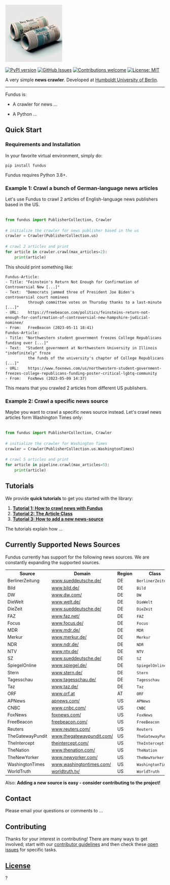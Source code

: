 <img alt="alt text" src="resources/fundus_logo.png" width="180"/>

[![PyPI version](https://badge.fury.io/py/fundus.svg)](https://badge.fury.io/py/fundus)
[![GitHub Issues](https://img.shields.io/github/issues/flairNLP/fundus.svg)](https://github.com/flairNLP/fundus/issues)
[![Contributions welcome](https://img.shields.io/badge/contributions-welcome-brightgreen.svg)](docs/how_to_contribute.md)
[![License: MIT](https://img.shields.io/badge/License-MIT-brightgreen.svg)](https://opensource.org/licenses/MIT)

A very simple **news crawler**.
Developed at [Humboldt University of Berlin](https://www.informatik.hu-berlin.de/en/forschung-en/gebiete/ml-en/).

---

Fundus is:

* A crawler for news ...

* A Python ...

## Quick Start

### Requirements and Installation

In your favorite virtual environment, simply do:

```
pip install fundus
```

Fundus requires Python 3.8+.

### Example 1: Crawl a bunch of German-language news articles

Let's use Fundus to crawl 2 articles of English-language news publishers based in the US.

```python

from fundus import PublisherCollection, Crawler

# initialize the crawler for news publisher based in the us
crawler = Crawler(PublisherCollection.us)

# crawl 2 articles and print
for article in crawler.crawl(max_articles=2):
    print(article)
```

This should print something like:

```console
Fundus-Article:
- Title: "Feinstein's Return Not Enough for Confirmation of Controversial New [...]"
- Text:  "Democrats jammed three of President Joe Biden's controversial court nominees
          through committee votes on Thursday thanks to a last-minute [...]"
- URL:    https://freebeacon.com/politics/feinsteins-return-not-enough-for-confirmation-of-controversial-new-hampshire-judicial-nominee/
- From:   FreeBeacon (2023-05-11 18:41)
Fundus-Article:
- Title: "Northwestern student government freezes College Republicans funding over [...]"
- Text:  "Student government at Northwestern University in Illinois "indefinitely" froze
          the funds of the university's chapter of College Republicans [...]"
- URL:    https://www.foxnews.com/us/northwestern-student-government-freezes-college-republicans-funding-poster-critical-lgbtq-community
- From:   FoxNews (2023-05-09 14:37)
```

This means that you crawled 2 articles from different US publishers.

### Example 2: Crawl a specific news source

Maybe you want to crawl a specific news source instead. Let's crawl news articles form Washington Times only:

```python

from fundus import PublisherCollection, Crawler

# initialize the crawler for Washington Times
crawler = Crawler(PublisherCollection.us.WashingtonTimes)

# crawl 5 articles and print
for article in pipeline.crawl(max_articles=5):
    print(article)
```

## Tutorials

We provide **quick tutorials** to get you started with the library:

1. [**Tutorial 1: How to crawl news with Fundus**](docs/...)
2. [**Tutorial 2: The Article Class**](docs/...)
3. [**Tutorial 3: How to add a new news-source**](docs/how_to_contribute.md)

The tutorials explain how ...

## Currently Supported News Sources

Fundus currently has support for the following news sources. We are constantly expanding the supported sources.

<table>
    <tr>
        <th>Source</th>
        <th>Domain</th>
        <th>Region</th>
        <th>Class</th>
    </tr>
 <tr>
        <tr>
        <td> BerlinerZeitung</td>
        <td>
            <a href="https://www.sueddeutsche.de/">
                <span>www.sueddeutsche.de/</span>
            </a>
        </td>
        <td>DE</td>
        <td><code>BerlinerZeitung</code></td>
        </tr> <tr>
        <td> Bild</td>
        <td>
            <a href="https://www.bild.de/">
                <span>www.bild.de/</span>
            </a>
        </td>
        <td>DE</td>
        <td><code>Bild</code></td>
        </tr> <tr>
        <td> DW</td>
        <td>
            <a href="https://www.dw.com/">
                <span>www.dw.com/</span>
            </a>
        </td>
        <td>DE</td>
        <td><code>DW</code></td>
        </tr> <tr>
        <td> DieWelt</td>
        <td>
            <a href="https://www.welt.de/">
                <span>www.welt.de/</span>
            </a>
        </td>
        <td>DE</td>
        <td><code>DieWelt</code></td>
        </tr> <tr>
        <td> DieZeit</td>
        <td>
            <a href="https://www.sueddeutsche.de/">
                <span>www.sueddeutsche.de/</span>
            </a>
        </td>
        <td>DE</td>
        <td><code>DieZeit</code></td>
        </tr> <tr>
        <td> FAZ</td>
        <td>
            <a href="https://www.faz.net/">
                <span>www.faz.net/</span>
            </a>
        </td>
        <td>DE</td>
        <td><code>FAZ</code></td>
        </tr> <tr>
        <td> Focus</td>
        <td>
            <a href="https://www.focus.de/">
                <span>www.focus.de/</span>
            </a>
        </td>
        <td>DE</td>
        <td><code>Focus</code></td>
        </tr> <tr>
        <td> MDR</td>
        <td>
            <a href="https://www.mdr.de/">
                <span>www.mdr.de/</span>
            </a>
        </td>
        <td>DE</td>
        <td><code>MDR</code></td>
        </tr> <tr>
        <td> Merkur</td>
        <td>
            <a href="https://www.merkur.de/">
                <span>www.merkur.de/</span>
            </a>
        </td>
        <td>DE</td>
        <td><code>Merkur</code></td>
        </tr> <tr>
        <td> NDR</td>
        <td>
            <a href="https://www.ndr.de/">
                <span>www.ndr.de/</span>
            </a>
        </td>
        <td>DE</td>
        <td><code>NDR</code></td>
        </tr> <tr>
        <td> NTV</td>
        <td>
            <a href="https://www.ntv.de/">
                <span>www.ntv.de/</span>
            </a>
        </td>
        <td>DE</td>
        <td><code>NTV</code></td>
        </tr> <tr>
        <td> SZ</td>
        <td>
            <a href="https://www.sueddeutsche.de/">
                <span>www.sueddeutsche.de/</span>
            </a>
        </td>
        <td>DE</td>
        <td><code>SZ</code></td>
        </tr> <tr>
        <td> SpiegelOnline</td>
        <td>
            <a href="https://www.spiegel.de/">
                <span>www.spiegel.de/</span>
            </a>
        </td>
        <td>DE</td>
        <td><code>SpiegelOnline</code></td>
        </tr> <tr>
        <td> Stern</td>
        <td>
            <a href="https://www.stern.de/">
                <span>www.stern.de/</span>
            </a>
        </td>
        <td>DE</td>
        <td><code>Stern</code></td>
        </tr> <tr>
        <td> Tagesschau</td>
        <td>
            <a href="https://www.tagesschau.de/">
                <span>www.tagesschau.de/</span>
            </a>
        </td>
        <td>DE</td>
        <td><code>Tagesschau</code></td>
        </tr> <tr>
        <td> Taz</td>
        <td>
            <a href="https://www.taz.de/">
                <span>www.taz.de/</span>
            </a>
        </td>
        <td>DE</td>
        <td><code>Taz</code></td>
        </tr> <tr>
        <td> ORF</td>
        <td>
            <a href="https://www.orf.at">
                <span>www.orf.at</span>
            </a>
        </td>
        <td>AT</td>
        <td><code>ORF</code></td>
        </tr> <tr>
        <td> APNews</td>
        <td>
            <a href="https://apnews.com/">
                <span>apnews.com/</span>
            </a>
        </td>
        <td>US</td>
        <td><code>APNews</code></td>
        </tr> <tr>
        <td> CNBC</td>
        <td>
            <a href="https://www.cnbc.com/">
                <span>www.cnbc.com/</span>
            </a>
        </td>
        <td>US</td>
        <td><code>CNBC</code></td>
        </tr> <tr>
        <td> FoxNews</td>
        <td>
            <a href="https://foxnews.com/">
                <span>foxnews.com/</span>
            </a>
        </td>
        <td>US</td>
        <td><code>FoxNews</code></td>
        </tr> <tr>
        <td> FreeBeacon</td>
        <td>
            <a href="https://freebeacon.com/">
                <span>freebeacon.com/</span>
            </a>
        </td>
        <td>US</td>
        <td><code>FreeBeacon</code></td>
        </tr> <tr>
        <td> Reuters</td>
        <td>
            <a href="https://www.reuters.com/">
                <span>www.reuters.com/</span>
            </a>
        </td>
        <td>US</td>
        <td><code>Reuters</code></td>
        </tr> <tr>
        <td> TheGatewayPundit</td>
        <td>
            <a href="https://www.thegatewaypundit.com/">
                <span>www.thegatewaypundit.com/</span>
            </a>
        </td>
        <td>US</td>
        <td><code>TheGatewayPundit</code></td>
        </tr> <tr>
        <td> TheIntercept</td>
        <td>
            <a href="https://theintercept.com/">
                <span>theintercept.com/</span>
            </a>
        </td>
        <td>US</td>
        <td><code>TheIntercept</code></td>
        </tr> <tr>
        <td> TheNation</td>
        <td>
            <a href="https://www.thenation.com/">
                <span>www.thenation.com/</span>
            </a>
        </td>
        <td>US</td>
        <td><code>TheNation</code></td>
        </tr> <tr>
        <td> TheNewYorker</td>
        <td>
            <a href="https://www.newyorker.com/">
                <span>www.newyorker.com/</span>
            </a>
        </td>
        <td>US</td>
        <td><code>TheNewYorker</code></td>
        </tr> <tr>
        <td> WashingtonTimes</td>
        <td>
            <a href="https://www.washingtontimes.com/">
                <span>www.washingtontimes.com/</span>
            </a>
        </td>
        <td>US</td>
        <td><code>WashingtonTimes</code></td>
        </tr> <tr>
        <td> WorldTruth</td>
        <td>
            <a href="https://worldtruth.tv/">
                <span>worldtruth.tv/</span>
            </a>
        </td>
        <td>US</td>
        <td><code>WorldTruth</code></td>
        </tr>
</table>

Also: **Adding a new source is easy - consider contributing to the project!**

## Contact

Please email your questions or comments to ...

## Contributing

Thanks for your interest in contributing! There are many ways to get involved;
start with our [contributor guidelines](docs/how_to_contribute.md) and then
check these [open issues](https://github.com/flairNLP/fundus/issues) for specific tasks.

## [License](/LICENSE)

?
